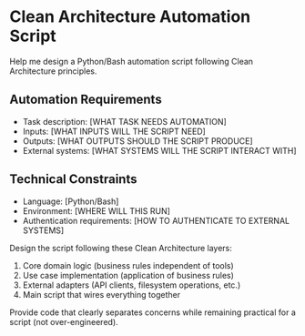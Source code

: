 # Clean Architecture Automation Script

Help me design a Python/Bash automation script following Clean Architecture principles.

## Automation Requirements
- Task description: [WHAT TASK NEEDS AUTOMATION]
- Inputs: [WHAT INPUTS WILL THE SCRIPT NEED]
- Outputs: [WHAT OUTPUTS SHOULD THE SCRIPT PRODUCE]
- External systems: [WHAT SYSTEMS WILL THE SCRIPT INTERACT WITH]

## Technical Constraints
- Language: [Python/Bash]
- Environment: [WHERE WILL THIS RUN]
- Authentication requirements: [HOW TO AUTHENTICATE TO EXTERNAL SYSTEMS]

Design the script following these Clean Architecture layers:
1. Core domain logic (business rules independent of tools)
2. Use case implementation (application of business rules)
3. External adapters (API clients, filesystem operations, etc.)
4. Main script that wires everything together

Provide code that clearly separates concerns while remaining practical for a script (not over-engineered).
